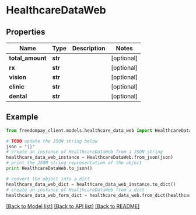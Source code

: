 # HealthcareDataWeb


## Properties
Name | Type | Description | Notes
------------ | ------------- | ------------- | -------------
**total_amount** | **str** |  | [optional] 
**rx** | **str** |  | [optional] 
**vision** | **str** |  | [optional] 
**clinic** | **str** |  | [optional] 
**dental** | **str** |  | [optional] 

## Example

```python
from freedompay_client.models.healthcare_data_web import HealthcareDataWeb

# TODO update the JSON string below
json = "{}"
# create an instance of HealthcareDataWeb from a JSON string
healthcare_data_web_instance = HealthcareDataWeb.from_json(json)
# print the JSON string representation of the object
print HealthcareDataWeb.to_json()

# convert the object into a dict
healthcare_data_web_dict = healthcare_data_web_instance.to_dict()
# create an instance of HealthcareDataWeb from a dict
healthcare_data_web_form_dict = healthcare_data_web.from_dict(healthcare_data_web_dict)
```
[[Back to Model list]](../README.md#documentation-for-models) [[Back to API list]](../README.md#documentation-for-api-endpoints) [[Back to README]](../README.md)



